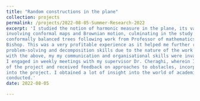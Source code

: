 ```yaml
---
title: "Random constructions in the plane"
collection: projects
permalink: /projects/2022-08-05-Summer-Research-2022
excerpt: 'I studied the notion of harmonic measure in the plane, its various formulations
involving conformal maps and Brownian motion, culminating in the study of the so-called
conformally balanced trees following work from Professor of mathematics at Stony Brook Christopher
Bishop. This was a very profitable experience as it helped me further refine my analytical
problem-solving and decomposition skills due to the nature of the work in the project. In conjunction
with the above, my my communication and organisational skills were invariably improved as
I engaged in weekly meetings with my supervisor Dr. Cheraghi, wherein I discussed the progress
of the project and received feedback on approaches to obstacles, incorporating said suggestions
into the project. I obtained a lot of insight into the world of academia and the way research is
conducted.'
date: 2022-08-05

---
```


